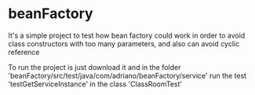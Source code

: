 # beanFactory
It's a simple project to test how bean factory could work in order to avoid class constructors with too many parameters, and also can avoid cyclic reference

To run the project is just download it and in the folder 'beanFactory/src/test/java/com/adriano/beanFactory/service' run the test 'testGetServiceInstance' in the class 'ClassRoomTest'
